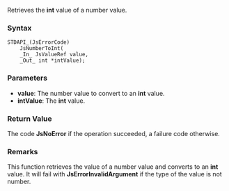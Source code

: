 Retrieves the **int** value of a number value. 
### Syntax 
```
STDAPI_(JsErrorCode)
    JsNumberToInt(
    _In_ JsValueRef value,
    _Out_ int *intValue);
```
### Parameters 
* __value__: The number value to convert to an **int** value.
* __intValue__: The **int** value.

### Return Value 
The code **JsNoError** if the operation succeeded, a failure code otherwise.
### Remarks 
This function retrieves the value of a number value and converts to an **int** value.
It will fail with **JsErrorInvalidArgument** if the type of the value is not number.
